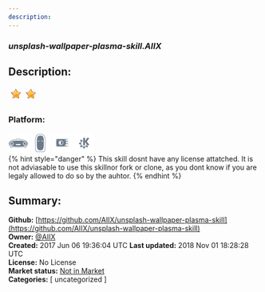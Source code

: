 ```yaml
---
description: 
---
```


### _unsplash-wallpaper-plasma-skill.AIIX_  
## Description:  
  
![](../.gitbook/assets/star.png)![](../.gitbook/assets/star.png)  
### Platform:  
 ![Mark I](../.gitbook/assets/mark-1-icon.png)  ![Mark II](../.gitbook/assets/mark-2-icon.png)  ![Picroft](../.gitbook/assets/picroft-icon.png)  ![plasmoid](../.gitbook/assets/kde.png)   
{% hint style="danger" %}
This skill dosnt have any license attatched. It is not adviasable to use this skillnor fork or clone, as you dont know if you are legaly allowed to do so by the auhtor.
{% endhint %}
  
## Summary:  
**Github:** [https://github.com/AIIX/unsplash-wallpaper-plasma-skill](https://github.com/AIIX/unsplash-wallpaper-plasma-skill)  
**Owner:** [@AIIX](https://github.com/AIIX)  
**Created:** 2017 Jun 06 19:36:04 UTC  **Last updated:** 2018 Nov 01 18:28:28 UTC  
**License:** No License  
**Market status:** [Not in Market](https://market.mycroft.ai/skill/)  
**Categories:** [ uncategorized ]   
